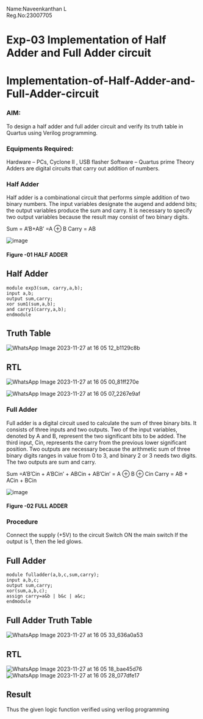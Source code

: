 Name:Naveenkanthan L<br>
Reg.No:23007705

# Exp-03 Implementation of Half Adder and Full Adder circuit

# Implementation-of-Half-Adder-and-Full-Adder-circuit
### AIM:
To design a half adder and full adder circuit and verify its truth table in Quartus using Verilog programming.

### Equipments Required:
Hardware – PCs, Cyclone II , USB flasher
Software – Quartus prime
Theory
Adders are digital circuits that carry out addition of numbers.

### Half Adder
Half adder is a combinational circuit that performs simple addition of two binary numbers. The input variables designate the augend and addend bits; the output variables produce the sum and carry. It is necessary to specify two output variables because the result may consist of two binary digits.

Sum = A’B+AB’ =A ⊕ B Carry = AB

![image](https://user-images.githubusercontent.com/36288975/163552156-a13e5a56-c638-4110-97d9-8896907c8d25.png)

#### Figure -01 HALF ADDER 


## Half Adder
```
module exp3(sum, carry,a,b); 
input a,b; 
output sum,carry; 
xor sum1(sum,a,b); 
and carry1(carry,a,b); 
endmodule
```
## Truth Table
![WhatsApp Image 2023-11-27 at 16 05 12_b1129c8b](https://github.com/Naveen1825/Exp-02-Implementation-of-Half-Adder-and-Full-Adder-circuit/assets/138969868/d47375b8-4d29-4079-baff-57327446b4f2)
## RTL
![WhatsApp Image 2023-11-27 at 16 05 00_81ff270e](https://github.com/Naveen1825/Exp-02-Implementation-of-Half-Adder-and-Full-Adder-circuit/assets/138969868/48c80aac-3fb3-4f7b-b48c-03f4ff534cc7)

![WhatsApp Image 2023-11-27 at 16 05 07_2267e9af](https://github.com/Naveen1825/Exp-02-Implementation-of-Half-Adder-and-Full-Adder-circuit/assets/138969868/d51e1b0b-00ea-42d7-9e80-edca445d6ed1)

### Full Adder
Full adder is a digital circuit used to calculate the sum of three binary bits. It consists of three inputs and two outputs. Two of the input variables, denoted by A and B, represent the two significant bits to be added. The third input, Cin, represents the carry from the previous lower significant position. Two outputs are necessary because the arithmetic sum of three binary digits ranges in value from 0 to 3, and binary 2 or 3 needs two digits. The two outputs are sum and carry.

Sum =A’B’Cin + A’BCin’ + ABCin + AB’Cin’ = A ⊕ B ⊕ Cin Carry = AB + ACin + BCin

 
![image](https://user-images.githubusercontent.com/36288975/163552057-b3547877-6d07-45b4-b7e0-bcfebfad9e1d.png)
#### Figure -02 FULL ADDER 

### Procedure

Connect the supply (+5V) to the circuit
Switch ON the main switch
If the output is 1, then the led glows.


## Full Adder
```
module fulladder(a,b,c,sum,carry);
input a,b,c;
output sum,carry;
xor(sum,a,b,c);
assign carry=a&b | b&c | a&c;
endmodule
``` 
## Full Adder Truth Table
![WhatsApp Image 2023-11-27 at 16 05 33_636a0a53](https://github.com/Naveen1825/Exp-02-Implementation-of-Half-Adder-and-Full-Adder-circuit/assets/138969868/f54f679d-7b57-483a-a821-fbde70d4d0b1)

## RTL
![WhatsApp Image 2023-11-27 at 16 05 18_bae45d76](https://github.com/Naveen1825/Exp-02-Implementation-of-Half-Adder-and-Full-Adder-circuit/assets/138969868/7fb0d691-46f6-4f1e-b95d-1e77d47725ac)
![WhatsApp Image 2023-11-27 at 16 05 28_077dfe17](https://github.com/Naveen1825/Exp-02-Implementation-of-Half-Adder-and-Full-Adder-circuit/assets/138969868/421f82fe-551b-4fde-af0d-651d17ca8882)
## Result
Thus the given logic function verified using verilog programming
